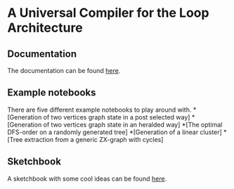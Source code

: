# A Universal Compiler for the Loop Architecture
## Documentation
The documentation can be found [here](https://thenerdmix.github.io/vdsp/).
## Example notebooks
There are five different example notebooks to play around with.
*[Generation of two vertices graph state in a post selected way]
*[Generation of two vertices graph state in an heralded way]
*[The optimal DFS-order on a randomly generated tree]
*[Generation of a linear cluster]
*[Tree extraction from a generic ZX-graph with cycles]

## Sketchbook
A sketchbook with some cool ideas can be found [here](https://docs.google.com/document/d/1PgesU5yiAXiCxZulvICYOfQMF2VlhI6i1_vP8gzMCQw/edit?usp=sharing).
